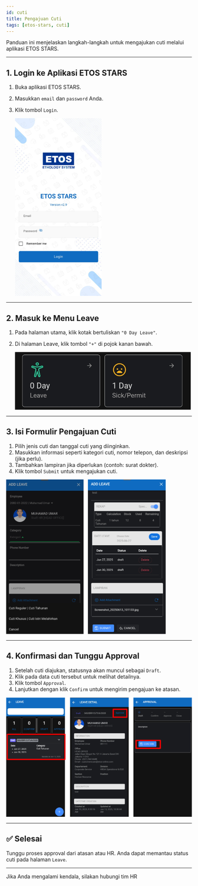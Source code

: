 ```yaml
---
id: cuti
title: Pengajuan Cuti
tags: [etos-stars, cuti]
---
```


Panduan ini menjelaskan langkah-langkah untuk mengajukan cuti melalui aplikasi ETOS STARS.

---

## 1. Login ke Aplikasi ETOS STARS

1. Buka aplikasi ETOS STARS.
2. Masukkan `email` dan `password` Anda.
3. Klik tombol `Login`.

    ![Login](./img/login.png)

---

## 2. Masuk ke Menu Leave

1. Pada halaman utama, klik kotak bertuliskan `"0 Day Leave"`.
2. Di halaman Leave, klik tombol `"+"` di pojok kanan bawah.

    ![Klik Leave](./img/leave.png)

---

## 3. Isi Formulir Pengajuan Cuti

1. Pilih jenis cuti dan tanggal cuti yang diinginkan.
2. Masukkan informasi seperti kategori cuti, nomor telepon, dan deskripsi (jika perlu).
3. Tambahkan lampiran jika diperlukan (contoh: surat dokter).
4. Klik tombol `Submit` untuk mengajukan cuti.

![Isi Form Cuti](./img/form-cuti.png)

---

## 4. Konfirmasi dan Tunggu Approval

1. Setelah cuti diajukan, statusnya akan muncul sebagai `Draft`.
2. Klik pada data cuti tersebut untuk melihat detailnya.
3. Klik tombol `Approval`.
4. Lanjutkan dengan klik `Confirm` untuk mengirim pengajuan ke atasan.

![Konfirmasi Cuti](./img/confirm-cuti.png)

---

## ✅ Selesai

Tunggu proses approval dari atasan atau HR. Anda dapat memantau status cuti pada halaman `Leave`.

---

Jika Anda mengalami kendala, silakan hubungi tim HR
